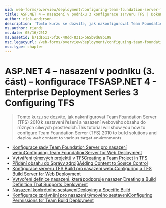 ```yaml
---
uid: web-forms/overview/deployment/configuring-team-foundation-server-for-web-deployment/index
title: ASP.NET 4 – nasazení v podniku 3 konfigurace serveru TFS | Dokumentace Microsoftu
author: rick-anderson
description: 'Tomto kurzu se dozvíte, jak nakonfigurovat Team Foundation Server (TFS) 2010 k sestavení řešení a nasazení webového obsahu do různých cílových prostředích.'
ms.author: riande
ms.date: 05/16/2012
ms.assetid: b71d1611-5f26-40dd-8315-b65b9d69b198
msc.legacyurl: /web-forms/overview/deployment/configuring-team-foundation-server-for-web-deployment
msc.type: chapter
---
```

<a name="aspnet-4---enterprise-deployment-series-3-configuring-tfs"></a><span data-ttu-id="3691b-103">ASP.NET 4 – nasazení v podniku (3. část) – konfigurace TFS</span><span class="sxs-lookup"><span data-stu-id="3691b-103">ASP.NET 4 - Enterprise Deployment Series 3 Configuring TFS</span></span>
====================
> <span data-ttu-id="3691b-104">Tomto kurzu se dozvíte, jak nakonfigurovat Team Foundation Server (TFS) 2010 k sestavení řešení a nasazení webového obsahu do různých cílových prostředích.</span><span class="sxs-lookup"><span data-stu-id="3691b-104">This tutorial will show you how to configure Team Foundation Server (TFS) 2010 to build solutions and deploy web content to various target environments.</span></span>


- [<span data-ttu-id="3691b-105">Konfigurace sady Team Foundation Server pro nasazení webu</span><span class="sxs-lookup"><span data-stu-id="3691b-105">Configuring Team Foundation Server for Web Deployment</span></span>](configuring-team-foundation-server-for-web-deployment.md)
- [<span data-ttu-id="3691b-106">Vytváření týmových projektů v TFS</span><span class="sxs-lookup"><span data-stu-id="3691b-106">Creating a Team Project in TFS</span></span>](creating-a-team-project-in-tfs.md)
- [<span data-ttu-id="3691b-107">Přidání obsahu do Správy zdrojů</span><span class="sxs-lookup"><span data-stu-id="3691b-107">Adding Content to Source Control</span></span>](adding-content-to-source-control.md)
- [<span data-ttu-id="3691b-108">Konfigurace serveru TFS Build pro nasazení webu</span><span class="sxs-lookup"><span data-stu-id="3691b-108">Configuring a TFS Build Server for Web Deployment</span></span>](configuring-a-tfs-build-server-for-web-deployment.md)
- [<span data-ttu-id="3691b-109">Vytvoření definice nasazení, která podporuje nasazení</span><span class="sxs-lookup"><span data-stu-id="3691b-109">Creating a Build Definition That Supports Deployment</span></span>](creating-a-build-definition-that-supports-deployment.md)
- [<span data-ttu-id="3691b-110">Nasazení konkrétního sestavení</span><span class="sxs-lookup"><span data-stu-id="3691b-110">Deploying a Specific Build</span></span>](deploying-a-specific-build.md)
- [<span data-ttu-id="3691b-111">Konfigurace oprávnění pro nasazení týmového sestavení</span><span class="sxs-lookup"><span data-stu-id="3691b-111">Configuring Permissions for Team Build Deployment</span></span>](configuring-permissions-for-team-build-deployment.md)
